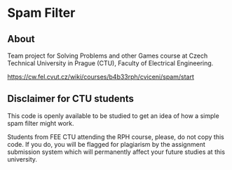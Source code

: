 # Spam Filter

## About

Team project for Solving Problems and other Games course at Czech Technical University in Prague (CTU), Faculty of Electrical Engineering.

https://cw.fel.cvut.cz/wiki/courses/b4b33rph/cviceni/spam/start

## Disclaimer for CTU students

This code is openly available to be studied to get an idea of how a simple spam filter might work.

Students from FEE CTU attending the RPH course, please, do not copy this code. If you do, you will be flagged for plagiarism by the assignment submission system which will permanently affect your future studies at this university.
